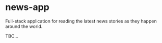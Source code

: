 # news-app

Full-stack application for reading the latest news stories as they happen around the world.

TBC...

